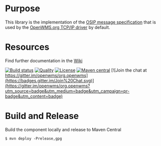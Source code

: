 # Purpose

This library is the implementation of the [OSIP message specification](https://interface21-io.gitbook.io/osip) that is used by the
[OpenWMS.org TCP/IP driver](https://openwms.github.io/org.openwms.common.comm) by default. 

# Resources
Find further documentation in the [Wiki](https://wiki.openwms.cloud/projects/common-tcp-slash-ip-driver/wiki)

[![Build status](https://github.com/openwms/org.openwms.common.comm.osip/actions/workflows/master-build.yml/badge.svg)](https://github.com/openwms/org.openwms.common.comm.osip/actions/workflows/master-build.yml)
[![Quality](https://sonarcloud.io/api/project_badges/measure?project=org.openwms:org.openwms.common.comm.osip&metric=alert_status)](https://sonarcloud.io/dashboard?id=org.openwms:org.openwms.common.comm.osip)
[![License](https://img.shields.io/badge/License-Apache%202.0-blue.svg)](LICENSE)
[![Maven central](https://img.shields.io/maven-central/v/org.openwms/org.openwms.common.comm.osip)](https://search.maven.org/search?q=a:org.openwms.common.comm.osip)
[![Join the chat at https://gitter.im/openwms/org.openwms](https://badges.gitter.im/Join%20Chat.svg)](https://gitter.im/openwms/org.openwms?utm_source=badge&utm_medium=badge&utm_campaign=pr-badge&utm_content=badge)

# Build and Release

Build the component locally and release to Maven Central
```
$ mvn deploy -Prelease,gpg
```

[1]: src/site/resources/images/module_composition.png
